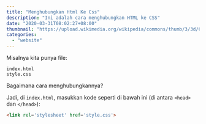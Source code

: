 ```yaml
---
title: "Menghubungkan Html Ke Css"
description: "Ini adalah cara menghubungkan HTML ke CSS"
date: "2020-03-31T08:02:27+08:00"
thumbnail: "https://upload.wikimedia.org/wikipedia/commons/thumb/3/3d/CSS.3.svg/548px-CSS.3.svg.png"
categories:
  - "website"
---
```


Misalnya kita punya file:

```
index.html
style.css
```

Bagaimana cara menghubungkannya?

Jadi, di `index.html`, masukkan kode seperti di bawah ini (di antara `<head>` dan `</head>`):

```html
<link rel='stylesheet' href='style.css'>
```